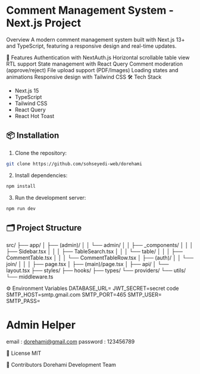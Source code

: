 # Comment Management System - Next.js Project

Overview
A modern comment management system built with Next.js 13+ and TypeScript, featuring a responsive design and real-time updates.

🚀 Features
Authentication with NextAuth.js
Horizontal scrollable table view
RTL support
State management with React Query
Comment moderation (approve/reject)
File upload support (PDF/Images)
Loading states and animations
Responsive design with Tailwind CSS
🛠️ Tech Stack

- Next.js 15
- TypeScript
- Tailwind CSS
- React Query
- React Hot Toast

## 📦 Installation

1. Clone the repository:

```bash
git clone https://github.com/sohseyedi-web/dorehami
```

2. Install dependencies:

```bash
npm install
```

3. Run the development server:

```bash
npm run dev
```

## 🗂️ Project Structure

src/
├── app/
│ ├── (admin)/
│ │ └── admin/
│ │ ├── \_components/
│ │ │ ├── Sidebar.tsx
│ │ │ ├── TableSearch.tsx
│ │ │ └── table/
│ │ │ ├── CommentTable.tsx
│ │ │ └── CommentTableRow.tsx
│ ├── (auth)/
│ │ └── join/
│ │ │ ├── page.tsx
│ ├── (main)/page.tsx
│ ├── api/
│ └── layout.tsx
├── styles/
├── hooks/
├── types/
└── providers/
└── utils/
└── middleware.ts

⚙️ Environment Variables
DATABASE_URL=
JWT_SECRET=secret code
SMTP_HOST=smtp.gmail.com
SMTP_PORT=465
SMTP_USER=
SMTP_PASS=

# Admin Helper

email : dorehami@gmail.com
password : 123456789

📝 License
MIT

👥 Contributors
Dorehami Development Team

